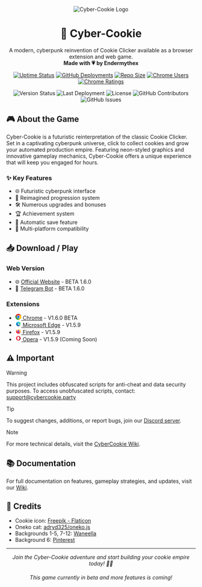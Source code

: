 <p align="center">
  <img src="https://github.com/user-attachments/assets/0b9057e2-54dc-4a9b-b0fe-73428fec8af6" alt="Cyber-Cookie Logo" width="120" height="120">
</p>

<h1 align="center">🍪 Cyber-Cookie</h1>

<p align="center">
  A modern, cyberpunk reinvention of Cookie Clicker available as a browser extension and web game.
  <br>
  <strong>Made with 💗 by Endermythex</strong>
</p>

<p align="center">
  <a href="https://uptimerobot.com/dashboard"><img alt="Uptime Status" src="https://img.shields.io/uptimerobot/status/m797585685-426f198606d5c126a01cc7f5"></a>
  <a href="https://github.com/EnderMythex/Cyber-Cookie/deployments"><img alt="GitHub Deployments" src="https://img.shields.io/github/deployments/EnderMythex/Cyber-Cookie/github-pages"></a>
  <a href="https://github.com/EnderMythex/Cyber-Cookie"><img alt="Repo Size" src="https://img.shields.io/github/repo-size/EnderMythex/Cyber-Cookie"></a>
  <a href="https://chromewebstore.google.com/detail/cyber-cookie/kbjidhhmcehbnejmdpgfhnaipenoinjb"><img alt="Chrome Users" src="https://img.shields.io/chrome-web-store/users/kbjidhhmcehbnejmdpgfhnaipenoinjb"></a>
  <a href="https://chromewebstore.google.com/detail/cyber-cookie/kbjidhhmcehbnejmdpgfhnaipenoinjb"><img alt="Chrome Ratings" src="https://img.shields.io/chrome-web-store/stars/kbjidhhmcehbnejmdpgfhnaipenoinjb"></a>
</p>

<p align="center"> 
  <img alt="Version Status" src="https://img.shields.io/badge/BETA-1.6.0-blue">
  <img alt="Last Deployment" src="https://badgen.net/github/last-commit/EnderMythex/Cyber-Cookie"> </a>
  <img alt="License" src="https://img.shields.io/badge/License-All%20Rights%20Reserved-red"> </a>
  <img alt="GitHub Contributors" src="https://img.shields.io/github/contributors/EnderMythex/Cyber-Cookie?color=green"> </a>
  <img alt="GitHub Issues" src="https://img.shields.io/github/issues/EnderMythex/Cyber-Cookie?color=yellow"> </a> 
</p>
 
 
## 🎮 About the Game

Cyber-Cookie is a futuristic reinterpretation of the classic Cookie Clicker. Set in a captivating cyberpunk universe, click to collect cookies and grow your automated production empire. Featuring neon-styled graphics and innovative gameplay mechanics, Cyber-Cookie offers a unique experience that will keep you engaged for hours.

### ✨ Key Features

- 🌐 Futuristic cyberpunk interface
- 🔄 Reimagined progression system
- 🛠️ Numerous upgrades and bonuses
- 🏆 Achievement system
- 💾 Automatic save feature
- 📱 Multi-platform compatibility
 
 
## 📥 Download / Play

### Web Version
- 🌐 [Official Website](https://cybercookie.party/) - BETA 1.6.0
- 📱 [Telegram Bot](http://t.me/cyber_cookiebot) - BETA 1.6.0

### Extensions
- [<img src="https://raw.githubusercontent.com/edent/SuperTinyIcons/master/images/svg/chrome.svg" width="16" height="16"> Chrome](https://chromewebstore.google.com/detail/cyber-cookie/kbjidhhmcehbnejmdpgfhnaipenoinjb) - V1.6.0 BETA
- [<img src="https://raw.githubusercontent.com/edent/SuperTinyIcons/master/images/svg/edge.svg" width="16" height="16"> Microsoft Edge](https://microsoftedge.microsoft.com/addons/detail/cyber-cookie/bnemlfjjhljainjpopobgpmondlckejj) - V1.5.9
- [<img src="https://raw.githubusercontent.com/edent/SuperTinyIcons/master/images/svg/firefox.svg" width="16" height="16"> Firefox](https://addons.mozilla.org/en/firefox/addon/cyber-cookie/) - V1.5.9
- [<img src="https://raw.githubusercontent.com/edent/SuperTinyIcons/master/images/svg/opera.svg" width="16" height="16"> Opera](/) - V1.5.9 (Coming Soon)
 
 
## ⚠️ Important

> [!WARNING]
> This project includes obfuscated scripts for anti-cheat and data security purposes.
> To access unobfuscated scripts, contact: support@cybercookie.party

> [!TIP]
> To suggest changes, additions, or report bugs, join our [Discord server](https://discord.cybercookie.party/).

> [!NOTE]
> For more technical details, visit the [CyberCookie Wiki](https://ender-corporations.gitbook.io/cybercookie-wiki).
 
 
## 📚 Documentation

For full documentation on features, gameplay strategies, and updates, visit our [Wiki](https://ender-corporations.gitbook.io/cybercookie-wiki).
 
 
## 🎨 Credits

- Cookie icon: [Freepik - Flaticon](https://www.flaticon.com/free-icons/cookie)
- Oneko cat: [adryd325/oneko.js](https://github.com/adryd325/oneko.js/)
- Backgrounds 1-5, 7-12: [Waneella](https://waneella.tumblr.com/)
- Background 6: [Pinterest](https://www.pinterest.com/pin/56717276545568844/)

 
---
<p align="center">
  <i>Join the Cyber-Cookie adventure and start building your cookie empire today! 🍪✨</i>
</p>

<h6 align="center">This game currently in beta and more features is coming!</h6>
